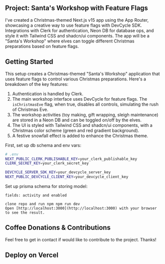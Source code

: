 ## Project: Santa's Workshop with Feature Flags

I've created a Christmas-themed Next.js v15 app using the App Router, showcasing a creative way to use feature flags with DevCycle SDK. Integrations with Clerk for authentication, Neon DB for database ops, and style it with Tailwind CSS and shadcn/ui components. The app will be a "Santa's Workshop" where elves can toggle different Christmas preparations based on feature flags.

## Getting Started

This setup creates a Christmas-themed "Santa's Workshop" application that uses feature flags to control various Christmas preparations. Here's a breakdown of the key features:

1. Authentication is handled by Clerk.
2. The main workshop interface uses DevCycle for feature flags. The `isChristmasEve` flag, when true, disables all controls, simulating the rush of Christmas Eve.
3. The workshop activities (toy making, gift wrapping, sleigh maintenance) are stored in a Neon DB and can be toggled on/off by the elves.
4. The UI is styled with Tailwind CSS and shadcn/ui components, with a Christmas color scheme (green and red gradient background).
5. A festive snowfall effect is added to enhance the Christmas theme.

First, set up db schema and env vars:

```bash
# .env
NEXT_PUBLIC_CLERK_PUBLISHABLE_KEY=your_clerk_publishable_key
CLERK_SECRET_KEY=your_clerk_secret_key

DEVCYCLE_SERVER_SDK_KEY=your_devcycle_server_key
NEXT_PUBLIC_DEVCYCLE_CLIENT_KEY=your_devcycle_client_key
```

Set up prisma schema for storing model:

```
fields: activity and enabled

clone repo and run npm npm run dev
Open [http://localhost:3000](http://localhost:3000) with your browser to see the result.
```

## Coffee Donations & Contributions

Feel free to get in contact if would like to contribute to the project. Thanks!

## Deploy on Vercel
